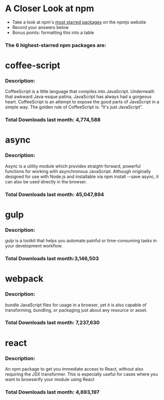 # A Closer Look at npm
- Take a look at npm's [most starred packages](https://www.npmjs.com/browse/star) on the npmjs website
- Record your answers below
- Bonus points: formatting this into a table

### The 6 highest-starred npm packages are:

# coffee-script

### Description:
CoffeeScript is a little language that compiles into JavaScript. Underneath that awkward Java-esque patina, JavaScript has always had a gorgeous heart. CoffeeScript is an attempt to expose the good parts of JavaScript in a simple way. The golden rule of CoffeeScript is: “It's just JavaScript”.

### Total Downloads last month: 4,774,588

# async

### Description:
Async is a utility module which provides straight-forward, powerful functions for working with asynchronous JavaScript. Although originally designed for use with Node.js and installable via npm install --save async, it can also be used directly in the browser.

### Total Downloads last month: 45,047,894

# gulp

### Description:
gulp is a toolkit that helps you automate painful or time-consuming tasks in your development workflow.

### Total Downloads last month:3,146,503 

# webpack

### Description:
bundle JavaScript files for usage in a browser, yet it is also capable of transforming, bundling, or packaging just about any resource or asset.

### Total Downloads last month: 7,237,630

# react

### Description:
An npm package to get you immediate access to React, without also requiring the JSX transformer. This is especially useful for cases where you want to browserify your module using React

### Total Downloads last month: 4,693,197 
